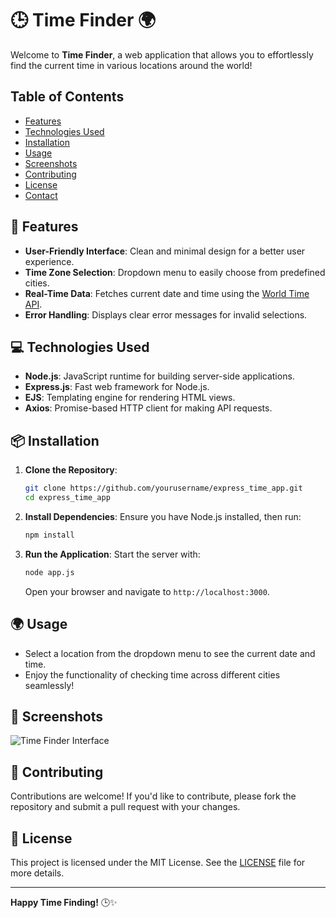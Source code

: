 
# 🕒 Time Finder 🌍

Welcome to **Time Finder**, a web application that allows you to effortlessly find the current time in various locations around the world! 

## Table of Contents

- [Features](#-features)
- [Technologies Used](#-technologies-used)
- [Installation](#-installation)
- [Usage](#-usage)
- [Screenshots](#-screenshots)
- [Contributing](#-contributing)
- [License](#-license)
- [Contact](#-contact)

## 🌟 Features

- **User-Friendly Interface**: Clean and minimal design for a better user experience.
- **Time Zone Selection**: Dropdown menu to easily choose from predefined cities.
- **Real-Time Data**: Fetches current date and time using the [World Time API](http://worldtimeapi.org/).
- **Error Handling**: Displays clear error messages for invalid selections.

## 💻 Technologies Used

- **Node.js**: JavaScript runtime for building server-side applications.
- **Express.js**: Fast web framework for Node.js.
- **EJS**: Templating engine for rendering HTML views.
- **Axios**: Promise-based HTTP client for making API requests.

## 📦 Installation

1. **Clone the Repository**:
   ```bash
   git clone https://github.com/yourusername/express_time_app.git
   cd express_time_app
   ```

2. **Install Dependencies**:
   Ensure you have Node.js installed, then run:
   ```bash
   npm install
   ```

3. **Run the Application**:
   Start the server with:
   ```bash
   node app.js
   ```
   Open your browser and navigate to `http://localhost:3000`.

## 🌍 Usage

- Select a location from the dropdown menu to see the current date and time.
- Enjoy the functionality of checking time across different cities seamlessly!

## 📸 Screenshots

![Time Finder Interface](A_clean_and_minimal_web_application_interface_that.png)

## 🤝 Contributing

Contributions are welcome! If you'd like to contribute, please fork the repository and submit a pull request with your changes.

## 📄 License

This project is licensed under the MIT License. See the [LICENSE](LICENSE) file for more details.

---

**Happy Time Finding!** 🕒✨
